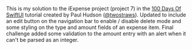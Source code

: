 This is my solution to the iExpense project (project 7) in the [100 Days Of SwiftUI](https://www.hackingwithswift.com/100/swiftui/) tutorial created by
Paul Hudson ([@twostraws](https://github.com/twostraws)). Updated to include an edit button on the navigation bar to enable / disable delete mode and some styling on the type and amount fields of an expense item. Final challenge added some validation to the amount entry with an alert when it can't be parsed as an integer.
